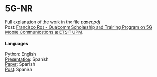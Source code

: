 # 5G-NR

Full explanation of the work in the file *paper.pdf*\
Post: [Francisco Ros - Qualcomm Scholarship and Training Program on 5G Mobile Communications at ETSIT UPM](https://www.programa5gfranciscoros.etsit.upm.es/?page_id=37).

#### Languages
Python: English\
[Presentation](https://github.com/javierhersan/5G-NR/blob/main/paper.pdf): Spanish\
[Paper](https://github.com/javierhersan/5G-NR/blob/main/presentation.pptx): Spanish\
[Post](https://github.com/javierhersan/5G-NR/blob/main/post.pdf): Spanish

